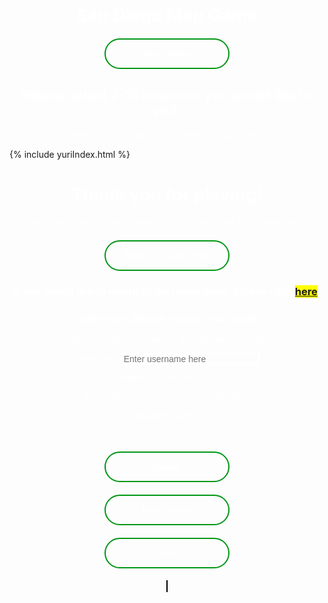 <html>
<head>
  <h1 id="title-thing">San Diego Map Game</h1>
  <style>
    #title-thing{
      text-align: center;
      color: white;
    }
    .button-container{
      width: fit-content;
      margin: 0 auto;
    }
    .gen-button{
      display: block;
      width: 200px;
      padding: 15px 0;
      text-align: center;
      margin: 20px 10px;
      background: transparent;
      border-radius: 25px;
      border: 2px solid #009614;
      color: #fff;
      font-weight: bold;
      cursor: pointer;
      position: relative;
      overflow: hidden;
      transition: all 0.6s;
      color: white;
    }
    .gen-button:hover{
      background-color: #009614;
    }
    #canvas{
      border: 1px solid #000000;
      background-image: url('SDmap.png');
      background-position: center;
    }
    #linked-gametohome{
      background-color: yellow;
    }
    #end-page{
      text-align: center;
      color: white;
    }
    #game-page{
      text-align: center;
      color: white;
    }
    #finish-form{
      text-align: center;
      background-color: transparent;
    }

    form {
      background: transparent; /* Adjust the alpha value (0.5) to control the transparency */
    }
      
    label {
      display: block;
      color: white;
      font-family: Helvetica, arial;
    }

    p{
      width: 100%;
    }

    #username{
      background: transparent;
      border: none;
      outline: auto;
      font-size: 1em;
      padding:0 35px 0 5px;
      color: white;
    }

    #form-submit-button{
      display: block;
      width: 200px;
      padding: 15px 0;
      text-align: center;
      margin: 20px auto;
      background: transparent;
      border-radius: 25px;
      border: 2px solid #009614;
      color: #fff;
      font-weight: bold;
      cursor: pointer;
      overflow: hidden;
      transition: all 0.6s;
      color: white;
    }

    #form-submit-button:hover{
      background-color: #009614;
    }

  </style>
  <div id="start-page">
    <div class="button-container">
    <button class="gen-button" onclick="gameScreen(1)" id="start-button">Start Game</button>
    </div>
  </div>
  <div id="menu-selection-page">
    <h2 style="color:white; text-align: center;">Please select 2-10 locations you would like to visit.</h2>
    <p style="color:white; text-align: center;">Selection of locations is limited to 10 locations.</p>
    <!-- Use liquid to incorporate menu code for easier access -->
    {% include yuriIndex.html %}
  </div>
  <div id="end-page">
    <h1>Thank you for playing!</h1>
    <p>If you would like to play another round, please click the button below.</p>
    <div class="button-container">
      <button class="gen-button" onclick="gameScreen(3)">Return to Game Page</button>
    </div>
    <h3>If you would like to return to the home page, please click <span id="linked-gametohome"><a href="{{site.baseurl}}/index">here</a></span>.</h3>
  </div>
</head>
<body>
    <div id="finish-form">
      <h3 style="color:white;">Game over, please record your score!</h3>
      <p style="color:white;">The shortest route is shown on the map with the red lines</p>
      <form action="javascript:userCreate()">
        <p><label>
            Username:
            <input type="text" name="username" id="username" placeholder="Enter username here" required>
        </label></p>
        <p><label>
            Total Distance of your route: <span id="totalDistance">0.00</span> miles
        </label></p>
        <p><label>
            Total Distance of shortest route: <span id="totalDistanceClosest">0.00</span> miles
        </label></p>
        <p><label>
            Calculated score: <span id="scoring">0</span>
        </label></p>
        <p><label>
            Locations visited: <span id="locationList">NA</span>
        </label></p>
        <p>
        <!-- Popup message on button click -->
            <button onclick="alert('Your score has been posted!')" id="form-submit-button">Submit</button>
        </p>
      </form>
    </div>
  <div id="game-page">
    <div class="button-container">
      <button id="game-finish-button" class="gen-button" onclick="gameScreen(2)">Finish Game</button>
      <button id="resetButton" class="gen-button">Reset</button>
    </div>
    <canvas id="canvas" width="1072" height="829"></canvas>
  </div>
  <script>
    const startPage = document.getElementById("start-page");
    const endPage = document.getElementById("end-page");
    const gamePage = document.getElementById("game-page");
    const finishButton = document.getElementById("game-finish-button");
    const resetButton = document.getElementById("resetButton");
    const canvas = document.getElementById("canvas");
    const finishForm = document.getElementById("finish-form");
    const submitButton = document.getElementById("form-submit-button");
    const totalDistanceDisplay = document.getElementById("totalDistance");
    const scoreDisplay = document.getElementById("scoring");
    const menuPage = document.getElementById("menu-selection-page");
    const shortestDistanceResult = document.getElementById("totalDistanceClosest");
    const locationList = document.getElementById("locationList");

    // Set up dummy variables to store in values for POST
    let dummyTotalD = 0;
    let dummyCalcD = 0;
    let dummyScore = 0;
    // Initially hides end page and game page and finish button
    endPage.style.display = "none";
    gamePage.style.display = "none";
    finishButton.style.display = "none";
    finishForm.style.display = "none";
    menuPage.style.display = "none";
    // Function switches screen based on status parameter
    function gameScreen(status){
      if(status === 1){
        startPage.style.display = "none";
        menuPage.style.display = "block";
      }
      if(status === 2){
        finishForm.style.display = "block";
        resetButton.style.display = "none";
        finishButton.style.display = "none";
        // Draw the shortest path on the canvas
        drawShortestPath(heuristic);
        // Calculates the score
        let intShortestDistance=parseInt(shortestDistanceResult.innerHTML);
        let intUserDistance=parseInt(totalDistanceDisplay.innerHTML);
        let score = (Math.pow(2,vertices.length)*1000*Math.pow(Math.E,(2*(Math.log(intUserDistance/intShortestDistance))))).toFixed(2);
        // Invalidates score in case distance is less than shortest distance. Displays score if otherwise
        if(intShortestDistance>intUserDistance){
            totalDistanceDisplay.textContent = "**error**";
            scoreDisplay.textContent = "NA";
        } else{
            // Adds bonus score if user chooses more points(since more points means higher difficulty)
            if(vertices.length > 5){
                score = (score*(1+0.12*(vertices.length-5))).toFixed(2);
            }
            scoreDisplay.textContent = score.toString();
            dummyScore = score;
        }
        // for loop to display locations on the form
        locationDisplay = "";
        for(let i=0; i<(locationNames.length-1); i++){
          locationDisplay += locationNames[i] + ", ";
        }
        locationDisplay += locationNames[locationNames.length-1];
        locationList.textContent = locationDisplay;
      }
      if(status === 3){
        window.location.reload();
      }
    }

    // prepare URL's to allow easy switch from deployment and localhost
    // const url = "http://localhost:8086/api/leaderboardUser";
    const url = "https://school.aipad-techs.com/api/leaderboardUser/api/leaderboardUser";
    const createGame = url + '/addscore';

    // Function creates POST request
    function userCreate(){
          // Get the data
    const body = {
        name: document.getElementById("username").value,
        score: Math.round(dummyScore),
        locations: locationNames,
        tot_distance: Math.round(dummyTotalD),
        calc_distance: Math.round(dummyCalcD)
    };
    console.log(body);
    const requestOptions = {
        method: 'POST',
        body: JSON.stringify(body),
        mode: 'cors',
        cache: 'default',
        //credentials: 'include',
        headers: {
            "content-type": "application/json",
            'Authorization': 'Bearer my-token',
        },
    };
    // URL for Create API
    // Fetch API call to the database to create a new user
    fetch(createGame, requestOptions)
      .then(response => {
        // trap error response from Web API
        if (response.status !== 200) {
          const errorMsg = 'Database create error: ' + response.status;
          console.log(errorMsg);
          return;
        }
        // response contains valid result
        response.json().then(data => {
            console.log(data);
        })
    })
      finishForm.style.display = "none";
      gamePage.style.display = "none";
      endPage.style.display = "block";
    }
    // Vertex class to represent each HTML element
    class Vertex {
      constructor(id, x, y) {
        this.id = id; // id of the vertex
        this.x = x; // x-coordinate of the vertex
        this.y = y; // y-coordinate of the vertex
        this.adjacent = []; // array to store adjacent vertices
        this.connected = false; // flag to indicate if vertex is connected
      }
      // Function to add an adjacent vertex
      addAdjacent(vertex) {
        this.adjacent.push(vertex);
      }
    }
    // Graph class to hold all the vertices
    class Graph {
      constructor() {
        this.vertices = []; // array to store all vertices
        this.map = {}; // hash map to store vertices by their ids
      }
      // Function to add a vertex to the graph
      addVertex(vertex) {
        this.vertices.push(vertex);
        this.map[vertex.id] = vertex; // add vertex to the map
      }
      // Function to check if all vertices are connected
      checkAllVerticesConnected() {
        const visited = new Set(); // Set to store visited vertices
        const stack = []; // Stack for DFS traversal

        // Start DFS from the first vertex in the graph
        stack.push(graph.vertices[0]);

        while (stack.length > 0) {
          const vertex = stack.pop();
          visited.add(vertex);

          // Add all adjacent unvisited vertices to the stack
          for (const adjacentVertex of vertex.adjacent) {
            if (!visited.has(adjacentVertex)) {
              stack.push(adjacentVertex);
            }
          }
        }

      // Check if all vertices are visited
      return visited.size === graph.vertices.length;
    }
      // Function to calculate the Euclidean distance between two vertices
      calculateDistance(v1, v2) {
        const dx = v1.x - v2.x;
        const dy = v1.y - v2.y;
        return Math.sqrt(dx * dx + dy * dy);
      }
      // Function to calculate the total distance of all lines
      calculateTotalDistance() {
        let totalDistance = 0;
        for (const vertex of this.vertices) {
          for (const adjacentVertex of vertex.adjacent) {
            totalDistance += this.calculateDistance(vertex, adjacentVertex);
          }
        }
        return totalDistance;
      }
    }
        // Define the vertices as an array of objects, points are commented out since user picks these points, not us
        let vertices = [
        // { id: "A", x: 150, y: 200 },
        // { id: "B", x: 90, y: 200 },
        // { id: "C", x: 95, y: 220 },
        // { id: "D", x: 165, y: 230 },
        // { id: "E", x: 316, y: 225 },
        // { id: "F", x: 100, y: 276 },
        // { id: "G", x: 235, y: 260 },
        // { id: "H", x: 265, y: 270 },
        // { id: "I", x: 360, y: 320 }, 
        // { id: "J", x: 370, y: 340 },
        // { id: "O", x: 330, y: 360 },
        // { id: "R", x: 310, y: 390 },
        // { id: "T", x: 360, y: 385 },
        // { id: "V", x: 360, y: 460 },
        // { id: "W", x: 270, y: 480 },
        // { id: "Z", x: 120, y: 530 },
        // { id: "MissionTrails", x: 640, y: 50},
        // { id: "Walmart", x: 500, y: 590},
        // { id: "Costco", x: 670, y: 190}
        
        // Add more vertices here as needed
        ];

    // Create heuristic graph
    const heuristic = new Graph();

    // Create the user drawing graph
    const graph = new Graph();

    // Function to draw the shortest path on the canvas
    function drawShortestPath(graph) {
    const canvas = document.getElementById("canvas");
    const ctx = canvas.getContext("2d");

    ctx.clearRect(0, 0, canvas.width, canvas.height); // clear the canvas
    
    // Generate all possible paths and find the shortest one
    const paths = generatePaths(heuristic);
    let shortestPath = null;
    let shortestDistance = Infinity;
    paths.forEach((path) => {
    const distance = getPathDistance(path);
    if (distance < shortestDistance) {
    shortestPath = path;
    shortestDistance= distance;
    }
    });

    // Store the pixel length in a global variable called path_length
    const path_length = shortestDistance;

    // Log the pixel length to the console
    console.log("Pixel length of shortest path:", path_length);

    shortestDistanceResult.textContent = ((path_length*2)/54).toFixed(2);
    dummyCalcD = ((path_length*2)/54).toFixed(2);
    
    // Draw all vertices as black circles
    graph.vertices.forEach((vertex) => {
    ctx.beginPath();
    ctx.arc(vertex.x, vertex.y, 10, 0, 2 * Math.PI);
    ctx.fillStyle = "#000000";
    ctx.fill();
    ctx.closePath();

    });

    // Draw the path as a red line
    ctx.beginPath();
    ctx.strokeStyle = "#FF0000";
    ctx.lineWidth = 3;

    for (let i = 0; i < shortestPath.length - 1; i++) {
    const current = shortestPath[i];
    const next = shortestPath[i+1];
    ctx.moveTo(current.x, current.y);
    ctx.lineTo(next.x, next.y);
    }

    ctx.stroke();
    ctx.closePath();
    }
    
    // Function to calculate the total distance of heuristic path
    function getPathDistance(path) {
    let distance = 0;
    for (let i = 0; i < path.length - 1; i++) {
    distance += heuristic.calculateDistance(path[i], path[i+1]);
    }
    return distance;
    }

    // Function to generate all possible paths that visit all vertices exactly once
    function generatePaths(graph) {
    const paths = [];
    const visited = new Set();
 
    function dfs(path) {
    if (path.length === graph.vertices.length) {
    paths.push(path);
    return;
    }

    graph.vertices.forEach((vertex) => {
    if (!visited.has(vertex)) {
    visited.add(vertex);
    dfs([...path, vertex]);
    visited.delete(vertex);
    }
    });
    }

    graph.vertices.forEach((vertex) => {
    visited.add(vertex);
    dfs([vertex]);
    visited.delete(vertex);
    });

    return paths;
    }

    function game(){  

    // // Dijkstra's algorithm implementation(not used so it is commented out)
    // function dijkstra(graph, start, end) {
    // const distances = {}; // object to store distances from start vertex to all other vertices
    // const previous = {}; // object to store previous vertex in the shortest path
    // const unvisited = new Set(); // set to store unvisited vertices

    // // Initialize distances and previous objects
    // graph.vertices.forEach((vertex) => {
    // distances[vertex.id] = Infinity;
    // previous[vertex.id] = null;
    // unvisited.add(vertex.id);
    // });

    // distances[start.id] = 0; // distance to start vertex is 0

    // while (unvisited.size > 0) {
    // let minId = null;

    // // Find the unvisited vertex with the smallest distance
    // unvisited.forEach((vertexId) => {
    // if (minId === null || distances[vertexId] < distances[minId]) {
    // minId = vertexId;
    // }
    // });

    // unvisited.delete(minId); // remove the vertex from the unvisited set

    // const current = graph.map[minId]; // use the map to access the vertex in constant time

    // if (current === end) {
    // break;
    // }

    // // Update distances and previous for each adjacent vertex
    // current.adjacent.forEach((neighbor) => {
    // const alt = distances[minId] + heuristic.calculateDistance(current, neighbor);

    // if (alt < distances[neighbor.id]) {
    // distances[neighbor.id] = alt;
    // previous[neighbor.id] = current.id;
    // }
    // });
    // }

    // const path = [];
    // let current = end;
    // while (current !== start) {
    // path.unshift(current);
    // current = graph.map[previous[current.id]];
    // }
    // path.unshift(start);

    // return path; // return the shortest path
    // }

    // Function to draw the graph on the canvas
    function drawGraph(graph) {
        const canvas = document.getElementById("canvas");
        const ctx = canvas.getContext("2d");
        ctx.clearRect(0, 0, canvas.width, canvas.height); // clear the canvas
        // Draw all vertices as black circles
        graph.vertices.forEach((vertex) => {
            ctx.beginPath();
            ctx.arc(vertex.x, vertex.y, 10, 0, 2 * Math.PI);
            ctx.fillStyle = vertex.connected ? "#00FF00" : "#000000";
            ctx.fill();
            ctx.closePath();
        });
        // Draw the connected lines
        ctx.beginPath();
        ctx.strokeStyle = "#0000FF";
        ctx.lineWidth = 3;
        graph.vertices.forEach((vertex) => {
            vertex.adjacent.forEach((adjacentVertex) => {
            ctx.moveTo(vertex.x, vertex.y);
            ctx.lineTo(adjacentVertex.x, adjacentVertex.y);
            });
        });
        ctx.stroke();
        ctx.closePath();
    }

    // Function to handle the mouse down event
    function handleMouseDown(e) {
        if (allVerticesConnected) {
                return; // Return early if all vertices are already connected
            }
            const canvas = e.target;
            const rect = canvas.getBoundingClientRect();
            const mouseX = e.clientX - rect.left;
            const mouseY = e.clientY - rect.top;
            // Find the vertex that the user clicked on (if any)
            const vertex = graph.vertices.find((vertex) => {
                const dx = vertex.x - mouseX;
                const dy = vertex.y - mouseY;
                return dx * dx + dy * dy <= 100; // check if the click is within the vertex's radius
            });
            if (vertex) {
                // Store the selected vertex and the starting position of the line
                selectedVertex = vertex;
                lineStartX = vertex.x;
                lineStartY = vertex.y;
                // Add mouse move and mouse up event listeners
                canvas.addEventListener("mousemove", handleMouseMove);
                canvas.addEventListener("mouseup", handleMouseUp);
            }
      }
    // Function to handle the mouse move event
    function handleMouseMove(e) {
      const canvas = e.target;
      const rect = canvas.getBoundingClientRect();
      const mouseX = e.clientX - rect.left;
      const mouseY = e.clientY - rect.top;
      // Update the line end position
      lineEndX = mouseX;
      lineEndY = mouseY;
      // Redraw the canvas
      drawGraph(graph);
      // Draw the temporary line from the selected vertex to the mouse position
      const ctx = canvas.getContext("2d");
      ctx.beginPath();
      ctx.strokeStyle = "#FF0000";
      ctx.lineWidth = 2;
      ctx.moveTo(lineStartX, lineStartY);
      ctx.lineTo(lineEndX, lineEndY);
      ctx.stroke();
      ctx.closePath();
    }

    // Function to handle the mouse up event
    function handleMouseUp(e) {
        const canvas = e.target;
        // Find the vertex that the user released the mouse on (if any)
        const vertex = graph.vertices.find((vertex) => {
            const dx = vertex.x - lineEndX;
            const dy = vertex.y - lineEndY;
            const distance = Math.sqrt(dx * dx + dy * dy);
            return distance <= 20; // check if the release point is within 20 pixels of the vertex
        });
        if (vertex && !vertex.connected) {
            // Connect the line to the snapped vertex
            selectedVertex.addAdjacent(vertex);
            vertex.addAdjacent(selectedVertex);
            // Set the vertices as connected
            selectedVertex.connected = true;
            vertex.connected = true;
            // Redraw the canvas with the updated graph and line connection
            drawGraph(graph);
            // Check if all vertices are connected
            allVerticesConnected = graph.checkAllVerticesConnected();
            console.log("All vertices connected:", allVerticesConnected);
            // allows user to finish if all points connected
            if(allVerticesConnected === true){
            finishButton.style.display = "block";
            }
            // Calculate and update the total distance
            const totalDistance = graph.calculateTotalDistance();
            totalDistanceDisplay.textContent = (totalDistance/54).toFixed(2);
            dummyTotalD = (totalDistance/54).toFixed(2);
        }
        // Reset the line positions and remove the event listeners
        lineStartX = null;
        lineStartY = null;
        lineEndX = null;
        lineEndY = null;
        selectedVertex = null;
        canvas.removeEventListener("mousemove", handleMouseMove);
        canvas.removeEventListener("mouseup", handleMouseUp);
        }
        // Function to handle the reset button click event
        function handleResetButtonClick() {
        // Clear the canvas
        const canvas = document.getElementById("canvas");
        const ctx = canvas.getContext("2d");
        ctx.clearRect(0, 0, canvas.width, canvas.height);
        // Reset all vertices
        for (const vertex of graph.vertices) {
            vertex.connected = false;
            vertex.adjacent = [];
        }
        // Reset the total distance
        document.getElementById("totalDistance").textContent = "0.00";
        // Redraw the empty canvas
        drawGraph(graph);
        // Reset the allVerticesConnected flag
        allVerticesConnected = graph.checkAllVerticesConnected();
        // hides finish button if lines are reset
        finishButton.style.display = "none";
        }


    // Loop through the vertices array and create a new Vertex object for each one
    for (const vertex of vertices) {
      const newVertex = new Vertex(vertex.id, vertex.x, vertex.y);
      graph.addVertex(newVertex);
    }

    
    // Loop through the vertices array and create a new Vertex object for each one
    for (const vertex of vertices) {
        const newVertex = new Vertex(vertex.id, vertex.x, vertex.y);
        heuristic.addVertex(newVertex);
    }


    // Define adjacency relationships
    heuristic.vertices.forEach((vertex) => {
    const closestPoints = vertices
        .filter((p) => p.id !== vertex.id)
        .sort((a, b) => heuristic.calculateDistance(vertex, a) - heuristic.calculateDistance(vertex, b))
        .slice(0, 2);

    closestPoints.forEach((point) => {
        const adjacentVertex = heuristic.map[point.id];
        vertex.addAdjacent(adjacentVertex);
    });
    });

    // Initialize variables
    let selectedVertex = null;
    let lineStartX = null;
    let lineStartY = null;
    let lineEndX = null;
    let lineEndY = null;
    let allVerticesConnected = graph.checkAllVerticesConnected();
    // Draw the user drawing graph
    drawGraph(graph);
    // Add event listeners
    canvas.addEventListener("mousedown", handleMouseDown);
    resetButton.addEventListener("click", handleResetButtonClick);
    submitButton.addEventListener("click", handleResetButtonClick);
  };
    </script>
    </body>
</html>
<style>
  .banner{
    width: 100%;
    height: 200% !important;
    background-image: linear-gradient(rgba(0,0,0,0.75), rgba(0,0,0,0.75)),url(homepg.jpg);
    background-size: cover;
    background-position: center !important ;
  }
</style>